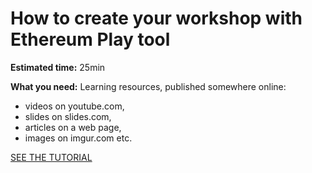# How to create your workshop with Ethereum Play tool

**Estimated time:** 25min

**What you need:** 
Learning resources, published somewhere online: 
  - videos on youtube.com, 
  - slides on slides.com, 
  - articles on a web page, 
  - images on imgur.com etc.

[SEE THE TUTORIAL](https://slides.com/ninabreznik/deck-17)


